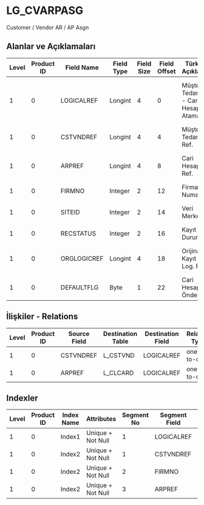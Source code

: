 # LG_CVARPASG

Customer / Vendor AR / AP Asgn

## Alanlar ve Açıklamaları

| Level | Product ID | Field Name | Field Type | Field Size | Field Offset | Türkçe Açıklama | Expression |
| ----- | ---------- | ---------- | ---------- | ---------- | ------------ | --------------- | ---------- |
| 1 | 0 | LOGICALREF | Longint | 4 | 0 | Müşteri / Tedarikçi - Cari Hesap Ataması | Customer / Vendor AR / AP Assignment Logical Reference |
| 1 | 0 | CSTVNDREF | Longint | 4 | 4 | Müşteri / Tedarikçi Ref. | Customer / Vendor Reference |
| 1 | 0 | ARPREF | Longint | 4 | 8 | Cari Hesap Ref. | Accounts Receivable / Payable Reference |
| 1 | 0 | FIRMNO | Integer | 2 | 12 | Firma Numarası | Firm Number |
| 1 | 0 | SITEID | Integer | 2 | 14 | Veri Merkezi | Data Processing Site |
| 1 | 0 | RECSTATUS | Integer | 2 | 16 | Kayıt Durumu | Record Status |
| 1 | 0 | ORGLOGICREF | Longint | 4 | 18 | Orijinal Kayıt Log. Ref. | Original Record Logical Reference |
| 1 | 0 | DEFAULTFLG | Byte | 1 | 22 | Cari Hesap Öndeğer | AR/AP Defaults? |

## İlişkiler - Relations

| Level | Product ID | Source Field | Destination Table | Destination Field | Relation Type | Extra Condition |
| ----- | ---------- | ------------ | ---------------- | ---------------- | ------------- | --------------- |
| 1 | 0 | CSTVNDREF | L_CSTVND | LOGICALREF | one-to-one |  |
| 1 | 0 | ARPREF | L_CLCARD | LOGICALREF | one-to-one |  |

## Indexler

| Level | Product ID | Index Name | Attributes | Segment No | Segment Field | Sense |
| ----- | ---------- | ---------- | ---------- | ---------- | ------------- | ----- |
| 1 | 0 | Index1 | Unique + Not Null | 1 | LOGICALREF | Ascending |
| 1 | 0 | Index2 | Unique + Not Null | 1 | CSTVNDREF | Ascending |
| 1 | 0 | Index2 | Unique + Not Null | 2 | FIRMNO | Ascending |
| 1 | 0 | Index2 | Unique + Not Null | 3 | ARPREF | Ascending |
